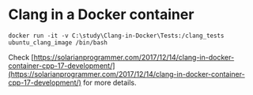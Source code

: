 # Clang in a Docker container

`docker run -it -v C:\study\Clang-in-Docker\Tests:/clang_tests ubuntu_clang_image /bin/bash`

Check [https://solarianprogrammer.com/2017/12/14/clang-in-docker-container-cpp-17-development/](https://solarianprogrammer.com/2017/12/14/clang-in-docker-container-cpp-17-development/) for more details.
